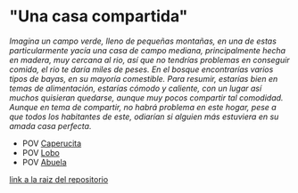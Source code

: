 # "Una casa compartida"


*Imagina un campo verde, lleno de pequeñas montañas, en una de estas particularmente yacía una casa de campo mediana, principalmente hecha en madera, muy cercana al rio, así que no tendrías problemas en conseguir comida, el rio te daría miles de peses. En el bosque encontrarías varios tipos de bayas, en su mayoría comestible. Para resumir, estarías bien en temas de alimentación, estarías cómodo y caliente, con un lugar así muchos quisieran quedarse, aunque muy pocos compartir tal comodidad. Aunque en tema de compartir, no habrá problema en este hogar, pese a que todos los habitantes de este, odiarían si alguien más estuviera en su amada casa perfecta.*









- POV [Caperucita](./modulo1.md)
- POV [Lobo](./modulo2.md)
- POV [Abuela](./modulo3.md)

[link a la raiz del repositorio](https://github.com/jcarroyos-teaching/mi-primer-relato-hipermedia/)
